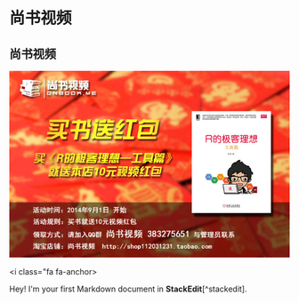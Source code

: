 尚书视频
=========

## 尚书视频

![](./img/201408/01.jpg)

<i class="fa fa-anchor></i>

Hey! I'm your first Markdown document in **StackEdit**[^stackedit]. 